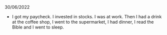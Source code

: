 30/06/2022

- I got my paycheck. I invested in stocks. I was at work. Then I had a drink at the coffee shop, I went to the supermarket, I had dinner, I read the Bible and I went to sleep.